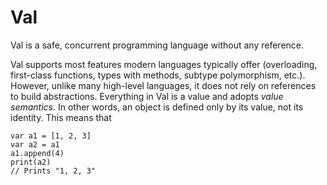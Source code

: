 # Val

Val is a safe, concurrent programming language without any reference.

Val supports most features modern languages typically offer (overloading, first-class functions, types with methods, subtype polymorphism, etc.).
However, unlike many high-level languages, it does not rely on references to build abstractions.
Everything in Val is a value and adopts *value semantics*.
In other words, an object is defined only by its value, not its identity.
This means that

```
var a1 = [1, 2, 3]
var a2 = a1
a1.append(4)
print(a2)
// Prints "1, 2, 3"
```
